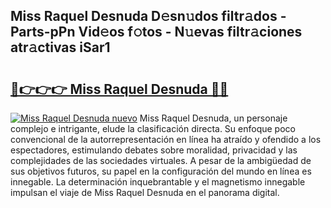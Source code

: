 ## Miss Raquel Desnuda D𝚎sn𝚞dos filtr𝚊dos - Parts-pPn Vid𝚎os f𝚘tos - N𝚞evas filtr𝚊ciones atr𝚊ctivas iSar1

# <h2><a href="http://mbcu0d.tromn.icu/?c=Miss+Raquel+Desnuda">🔗👉👉👉 Miss Raquel Desnuda 🔗🔗</a></h2>

[![Miss Raquel Desnuda nuevo](https://i.imgur.com/pEAQMta.gif)](http://mbcu0d.tromn.icu/?c=Miss+Raquel+Desnuda)
Miss Raquel Desnuda, un personaje complejo e intrigante, elude la clasificación directa. Su enfoque poco convencional de la autorrepresentación en línea ha atraído y ofendido a los espectadores, estimulando debates sobre moralidad, privacidad y las complejidades de las sociedades virtuales. A pesar de la ambigüedad de sus objetivos futuros, su papel en la configuración del mundo en línea es innegable. La determinación inquebrantable y el magnetismo innegable impulsan el viaje de Miss Raquel Desnuda en el panorama digital.
